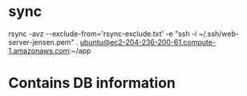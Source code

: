 # sync
rsync -avz --exclude-from='rsync-exclude.txt' \-e "ssh -i ~/.ssh/web-server-jensen.pem" \. ubuntu@ec2-204-236-200-61.compute-1.amazonaws.com:~/app

# Contains DB information
